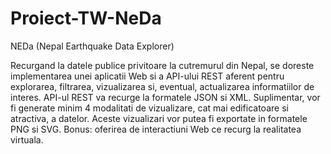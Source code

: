 # Proiect-TW-NeDa
NEDa (Nepal Earthquake Data Explorer)

Recurgand la datele publice privitoare la cutremurul din Nepal, se doreste implementarea unei aplicatii Web 
si a API-ului REST aferent pentru explorarea, filtrarea, vizualizarea si, eventual, actualizarea informatiilor
de interes. API-ul REST va recurge la formatele JSON si XML. Suplimentar, vor fi generate minim 4 modalitati de
vizualizare, cat mai edificatoare si atractiva, a datelor. Aceste vizualizari vor putea fi exportate in formatele
PNG si SVG. Bonus: oferirea de interactiuni Web ce recurg la realitatea virtuala.
